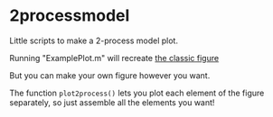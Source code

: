 # 2processmodel
 Little scripts to make a 2-process model plot.

 Running "ExamplePlot.m" will recreate [the classic figure](https://www.researchgate.net/publication/275524207_Vulnerability_to_Sleep_Deprivation_A_Drift_Diffusion_Model_Perspective)

 But you can make your own figure however you want.

The function `plot2process()` lets you plot each element of the figure separately, so just assemble all the elements you want!
